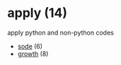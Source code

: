 # apply (14)
apply python and non-python codes

+ [sode](sode/README.md) (6)
+ [growth](growth/README.md) (8)
